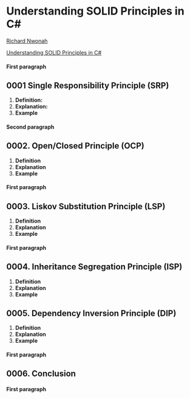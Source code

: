 # Understanding SOLID Principles in C#

[Richard Nwonah](https://medium.com/@nwonahr)  

[Understanding SOLID Principles in C#](https://medium.com/@nwonahr/understanding-solid-principles-in-c-8f21ed30955a)  

#### First paragraph

## 0001 Single Responsibility Principle (SRP)

0001. **Definition:**
0002. **Explanation:**
0003. **Example**

#### Second paragraph

## 0002. Open/Closed Principle (OCP)

0001. **Definition**
0002. **Explanation**
0003. __Example__

#### First paragraph

## 0003. Liskov Substitution Principle (LSP)

0001. __Definition__
0002. **Explanation**
0003. __Example__

#### First paragraph

## 0004. Inheritance Segregation Principle (ISP)

0001. __Definition__
0002. **Explanation**
0003. __Example__

## 0005. Dependency Inversion Principle (DIP)

0001. __Definition__
0002. **Explanation**
0003. __Example__

#### First paragraph

## 0006. Conclusion

#### First paragraph
